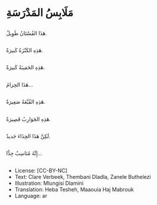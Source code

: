 # مَلَابِسُ المَدْرَسَةِ

##
هَذَا الفُسْتَانُ طَوِيلٌ.

##
هَذِهِ الكَنْزَةُ كَبيرَةٌ.

##
هَذِهِ الحَقيبَةُ كَبيرَةٌ.

##
هَذَا الحِزامُ…

##
هَذِهِ القُبَّعَةُ صَغِيرَةٌ.

##
هَذِهِ الجَوَارِبُ قَصِيرَةٌ.

##
لَكِنَّ هَذَا الحِذَاءَ جَديدٌ.

##
إِنَّهُ مُنَاسِبٌ جِدًّا…


##
* License: [CC-BY-NC]
* Text: Clare Verbeek, Thembani Dladla, Zanele Buthelezi
* Illustration: Mlungisi Dlamini
* Translation: Heba Tesheh, Maaouia Haj Mabrouk
* Language: ar
